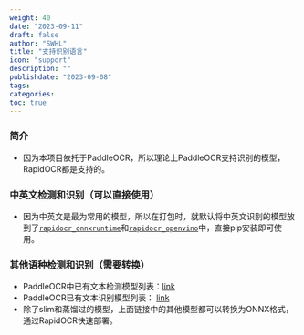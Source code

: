 ```yaml
---
weight: 40
date: "2023-09-11"
draft: false
author: "SWHL"
title: "支持识别语言"
icon: "support"
description: ""
publishdate: "2023-09-08"
tags:
categories:
toc: true
---
```


### 简介
- 因为本项目依托于PaddleOCR，所以理论上PaddleOCR支持识别的模型，RapidOCR都是支持的。

### 中英文检测和识别（可以直接使用）
- 因为中英文是最为常用的模型，所以在打包时，就默认将中英文识别的模型放到了[`rapidocr_onnxruntime`](../packages/rapidocr/rapidocr_onnxruntime.md)和[`rapidocr_openvino`](../packages/rapidocr/rapidocr_openvino.md)中，直接pip安装即可使用。

### 其他语种检测和识别（需要转换）
- PaddleOCR中已有文本检测模型列表：[link](https://github.com/PaddlePaddle/PaddleOCR/blob/release/2.6/doc/doc_ch/models_list.md#1-%E6%96%87%E6%9C%AC%E6%A3%80%E6%B5%8B%E6%A8%A1%E5%9E%8B)
- PaddleOCR已有文本识别模型列表： [link](https://github.com/PaddlePaddle/PaddleOCR/blob/release/2.6/doc/doc_ch/models_list.md#2-%E6%96%87%E6%9C%AC%E8%AF%86%E5%88%AB%E6%A8%A1%E5%9E%8B)
- 除了slim和蒸馏过的模型，上面链接中的其他模型都可以转换为ONNX格式，通过RapidOCR快速部署。
